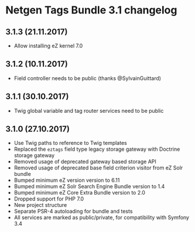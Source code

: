 Netgen Tags Bundle 3.1 changelog
================================

3.1.3 (21.11.2017)
------------------

* Allow installing eZ kernel 7.0

3.1.2 (10.11.2017)
------------------

* Field controller needs to be public (thanks @SylvainGuittard)

3.1.1 (30.10.2017)
------------------

* Twig global variable and tag router services need to be public

3.1.0 (27.10.2017)
------------------

* Use Twig paths to reference to Twig templates
* Replaced the `eztags` field type legacy storage gateway with Doctrine storage gateway
* Removed usage of deprecated gateway based storage API
* Removed usage of deprecated base field criterion visitor from eZ Solr bundle
* Bumped minimum eZ version version to 6.11
* Bumped minimum eZ Solr Search Engine Bundle version to 1.4
* Bumped minimum eZ Core Extra Bundle version to 2.0
* Dropped support for PHP 7.0
* New project structure
* Separate PSR-4 autoloading for bundle and tests
* All services are marked as public/private, for compatibility with Symfony 3.4
